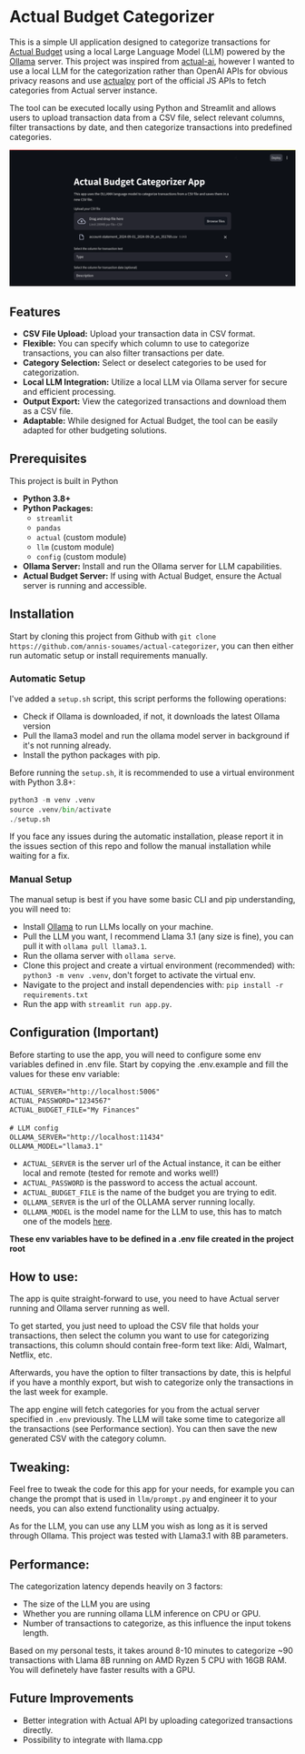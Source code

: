 # Actual Budget Categorizer

This is a simple UI application designed to categorize transactions for [Actual Budget](https://actualbudget.com/) using a local Large Language Model (LLM) powered by the [Ollama](https://ollama.ai/) server. This project was inspired from [actual-ai](https://github.com/sakowicz/actual-ai), however I wanted to use a local LLM for the categorization rather than OpenAI APIs for obvious privacy reasons and use [actualpy](https://github.com/bvanelli/actualpy) port of the official JS APIs to fetch categories from Actual server instance.

The tool can be executed locally using Python and Streamlit and allows users to upload transaction data from a CSV file, select relevant columns, filter transactions by date, and then categorize transactions into predefined categories.

![img](docs/assets/screenshot.png)

## Features

- **CSV File Upload:** Upload your transaction data in CSV format.
- **Flexible:** You can specify which column to use to categorize transactions, you can also filter transactions per date.
- **Category Selection:** Select or deselect categories to be used for categorization.
- **Local LLM Integration:** Utilize a local LLM via Ollama server for secure and efficient processing.
- **Output Export:** View the categorized transactions and download them as a CSV file.
- **Adaptable:** While designed for Actual Budget, the tool can be easily adapted for other budgeting solutions.


## Prerequisites

This project is built in Python
- **Python 3.8+**
- **Python Packages:**
  - `streamlit`
  - `pandas`
  - `actual` (custom module)
  - `llm` (custom module)
  - `config` (custom module)
- **Ollama Server:** Install and run the Ollama server for LLM capabilities.
- **Actual Budget Server:** If using with Actual Budget, ensure the Actual server is running and accessible.

## Installation

Start by cloning this project from Github with `git clone https://github.com/annis-souames/actual-categorizer`, you can then either run automatic setup or install requirements manually.

### Automatic Setup

I've added a `setup.sh` script, this script performs the following operations:
- Check if Ollama is downloaded, if not, it downloads the latest Ollama version
- Pull the llama3 model and run the ollama model server in background if it's not running already.
- Install the python packages with pip.

Before running the `setup.sh`, it is recommended to use a virtual environment with Python 3.8+:

```python
python3 -m venv .venv
source .venv/bin/activate
./setup.sh
```

If you face any issues during the automatic installation, please report it in the issues section of this repo and follow the manual installation while waiting for a fix.

### Manual Setup

The manual setup is best if you have some basic CLI and pip understanding, you will need to:

- Install [Ollama](https://ollama.com/) to run LLMs locally on your machine.
- Pull the LLM you want, I recommend Llama 3.1 (any size is fine), you can pull it with `ollama pull llama3.1`.
- Run the ollama server with `ollama serve`.
- Clone this project and create a virtual environment (recommended) with: `python3 -m venv .venv`, don't forget to activate the virtual env.
- Navigate to the project and install dependencies with: `pip install -r requirements.txt`
- Run the app with `streamlit run app.py`.


## Configuration (Important)

Before starting to use the app, you will need to configure some env variables defined in .env file. Start by copying the .env.example and fill the values for these env variable:

```
ACTUAL_SERVER="http://localhost:5006"
ACTUAL_PASSWORD="1234567"
ACTUAL_BUDGET_FILE="My Finances"

# LLM config
OLLAMA_SERVER="http://localhost:11434"
OLLAMA_MODEL="llama3.1"
```

- `ACTUAL_SERVER` is the server url of the Actual instance, it can be either local and remote (tested for remote and works well!)
- `ACTUAL_PASSWORD` is the password to access the actual account.
- `ACTUAL_BUDGET_FILE` is the name of the budget you are trying to edit.
- `OLLAMA_SERVER` is the url of the OLLAMA server running locally.
- `OLLAMA_MODEL` is the model name for the LLM to use, this has to match one of the models [here](https://ollama.com/library).

**These env variables have to be defined in a .env file created in the project root**

## How to use:

The app is quite straight-forward to use, you need to have Actual server running and Ollama server running as well. 

To get started, you just need to upload the CSV file that holds your transactions, then select the column you want to use for categorizing transactions, this column should contain free-form text like: Aldi, Walmart, Netflix, etc.

Afterwards, you have the option to filter transactions by date, this is helpful if you have a monthly export, but wish to categorize only the transactions in the last week for example.

The app engine will fetch categories for you from the actual server specified in `.env` previously. The LLM will take some time to categorize all the transactions (see Performance section). You can then save the new generated CSV with the category column.


## Tweaking:

Feel free to tweak the code for this app for your needs, for example you can change the prompt that is used in `llm/prompt.py` and engineer it to your needs, you can also extend functionality using actualpy. 

As for the LLM, you can use any LLM you wish as long as it is served through Ollama. This project was tested with Llama3.1 with 8B parameters.

## Performance:

The categorization latency depends heavily on 3 factors:
- The size of the LLM you are using 
- Whether you are running ollama LLM inference on CPU or GPU. 
- Number of transactions to categorize, as this influence the input tokens length.

Based on my personal tests, it takes around 8-10 minutes to categorize ~90 transactions with Llama 8B running on AMD Ryzen 5 CPU with 16GB RAM. You will definetely have faster results with a GPU.


## Future Improvements

- Better integration with Actual API by uploading categorized transactions directly.
- Possibility to integrate with llama.cpp

